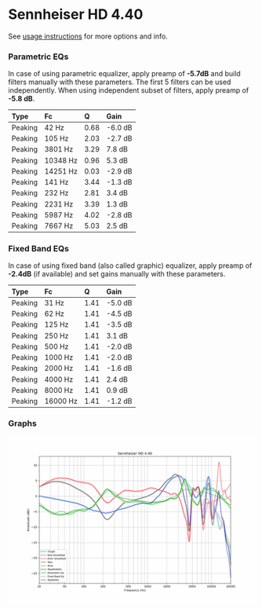 # Sennheiser HD 4.40
See [usage instructions](https://github.com/jaakkopasanen/AutoEq#usage) for more options and info.

### Parametric EQs
In case of using parametric equalizer, apply preamp of **-5.7dB** and build filters manually
with these parameters. The first 5 filters can be used independently.
When using independent subset of filters, apply preamp of **-5.8 dB**.

| Type    | Fc       |    Q | Gain    |
|:--------|:---------|:-----|:--------|
| Peaking | 42 Hz    | 0.68 | -6.0 dB |
| Peaking | 105 Hz   | 2.03 | -2.7 dB |
| Peaking | 3801 Hz  | 3.29 | 7.8 dB  |
| Peaking | 10348 Hz | 0.96 | 5.3 dB  |
| Peaking | 14251 Hz | 0.03 | -2.9 dB |
| Peaking | 141 Hz   | 3.44 | -1.3 dB |
| Peaking | 232 Hz   | 2.81 | 3.4 dB  |
| Peaking | 2231 Hz  | 3.39 | 1.3 dB  |
| Peaking | 5987 Hz  | 4.02 | -2.8 dB |
| Peaking | 7667 Hz  | 5.03 | 2.5 dB  |

### Fixed Band EQs
In case of using fixed band (also called graphic) equalizer, apply preamp of **-2.4dB**
(if available) and set gains manually with these parameters.

| Type    | Fc       |    Q | Gain    |
|:--------|:---------|:-----|:--------|
| Peaking | 31 Hz    | 1.41 | -5.0 dB |
| Peaking | 62 Hz    | 1.41 | -4.5 dB |
| Peaking | 125 Hz   | 1.41 | -3.5 dB |
| Peaking | 250 Hz   | 1.41 | 3.1 dB  |
| Peaking | 500 Hz   | 1.41 | -2.0 dB |
| Peaking | 1000 Hz  | 1.41 | -2.0 dB |
| Peaking | 2000 Hz  | 1.41 | -1.6 dB |
| Peaking | 4000 Hz  | 1.41 | 2.4 dB  |
| Peaking | 8000 Hz  | 1.41 | 0.9 dB  |
| Peaking | 16000 Hz | 1.41 | -1.2 dB |

### Graphs
![](./Sennheiser%20HD%204.40.png)